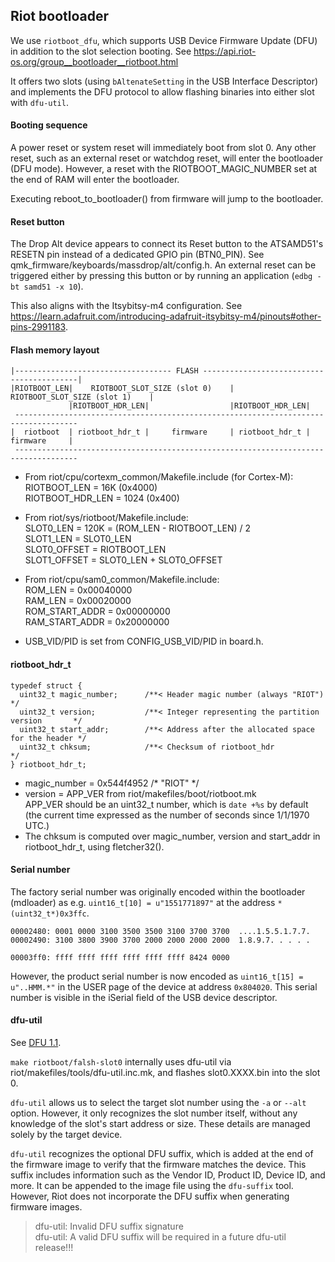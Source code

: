 ## Riot bootloader
We use `riotboot_dfu`, which supports USB Device Firmware Update (DFU) in addition to the slot selection booting. See https://api.riot-os.org/group__bootloader__riotboot.html

It offers two slots (using `bAltenateSetting` in the USB Interface Descriptor) and implements the DFU protocol to allow flashing binaries into either slot with `dfu-util`.

#### Booting sequence
A power reset or system reset will immediately boot from slot 0. Any other reset, such as an external reset or watchdog reset, will enter the bootloader (DFU mode). However, a reset with the RIOTBOOT_MAGIC_NUMBER set at the end of RAM will enter the bootloader.

Executing reboot_to_bootloader() from firmware will jump to the bootloader.

#### Reset button
The Drop Alt device appears to connect its Reset button to the ATSAMD51's RESETN pin instead of a dedicated GPIO pin (BTN0_PIN). See
qmk_firmware/keyboards/massdrop/alt/config.h. An external reset can be triggered either by pressing this button or by running an application (`edbg -bt samd51 -x 10`).

This also aligns with the Itsybitsy-m4 configuration. See
https://learn.adafruit.com/introducing-adafruit-itsybitsy-m4/pinouts#other-pins-2991183.

#### Flash memory layout
```
|----------------------------------- FLASH ------------------------------------------|
|RIOTBOOT_LEN|    RIOTBOOT_SLOT_SIZE (slot 0)    |    RIOTBOOT_SLOT_SIZE (slot 1)    |
             |RIOTBOOT_HDR_LEN|                  |RIOTBOOT_HDR_LEN|
 ------------------------------------------------------------------------------------
|  riotboot  | riotboot_hdr_t |     firmware     | riotboot_hdr_t |     firmware     |
 ------------------------------------------------------------------------------------
```

* From riot/cpu/cortexm_common/Makefile.include (for Cortex-M):  
  RIOTBOOT_LEN = 16K (0x4000)  
  RIOTBOOT_HDR_LEN = 1024 (0x400)

* From riot/sys/riotboot/Makefile.include:  
  SLOT0_LEN = 120K = (ROM_LEN - RIOTBOOT_LEN) / 2  
  SLOT1_LEN = SLOT0_LEN  
  SLOT0_OFFSET = RIOTBOOT_LEN  
  SLOT1_OFFSET = SLOT0_LEN + SLOT0_OFFSET

* From riot/cpu/sam0_common/Makefile.include:  
  ROM_LEN = 0x00040000  
  RAM_LEN = 0x00020000  
  ROM_START_ADDR = 0x00000000  
  RAM_START_ADDR = 0x20000000

* USB_VID/PID is set from CONFIG_USB_VID/PID in board.h.

#### riotboot_hdr_t
```
typedef struct {
  uint32_t magic_number;      /**< Header magic number (always "RIOT")              */
  uint32_t version;           /**< Integer representing the partition version       */
  uint32_t start_addr;        /**< Address after the allocated space for the header */
  uint32_t chksum;            /**< Checksum of riotboot_hdr                         */
} riotboot_hdr_t;
```

* magic_number = 0x544f4952  /* "RIOT" */
* version = APP_VER from riot/makefiles/boot/riotboot.mk  
  APP_VER should be an uint32_t number, which is `date +%s` by default (the current time expressed as the number of seconds since 1/1/1970 UTC.)
* The chksum is computed over magic_number, version and start_addr in riotboot_hdr_t, using fletcher32().

#### Serial number
The factory serial number was originally encoded within the bootloader (mdloader) as e.g.
`uint16_t[10] = u"1551771897"` at the address `*(uint32_t*)0x3ffc`.

```
00002480: 0001 0000 3100 3500 3500 3100 3700 3700  ....1.5.5.1.7.7.
00002490: 3100 3800 3900 3700 2000 2000 2000 2000  1.8.9.7. . . . .

00003ff0: ffff ffff ffff ffff ffff ffff 8424 0000
```

However, the product serial number is now encoded as `uint16_t[15] = u"..HMM.*"` in the USER page of the device at address `0x804020`. This serial number is visible in the iSerial field of the USB device descriptor.

#### dfu-util
See [DFU 1.1](https://www.usb.org/sites/default/files/DFU_1.1.pdf).

`make riotboot/falsh-slot0` internally uses dfu-util via riot/makefiles/tools/dfu-util.inc.mk, and flashes slot0.XXXX.bin into the slot 0.

`dfu-util` allows us to select the target slot number using the `-a` or `--alt` option. However, it only recognizes the slot number itself, without any knowledge of the slot's start address or size. These details are managed solely by the target device.

`dfu-util` recognizes the optional DFU suffix, which is added at the end of the firmware image to verify that the firmware matches the device. This suffix includes information such as the Vendor ID, Product ID, Device ID, and more. It can be appended to the image file using the `dfu-suffix` tool. However, Riot does not incorporate the DFU suffix when generating firmware images.

> dfu-util: Invalid DFU suffix signature  
> dfu-util: A valid DFU suffix will be required in a future dfu-util release!!!
